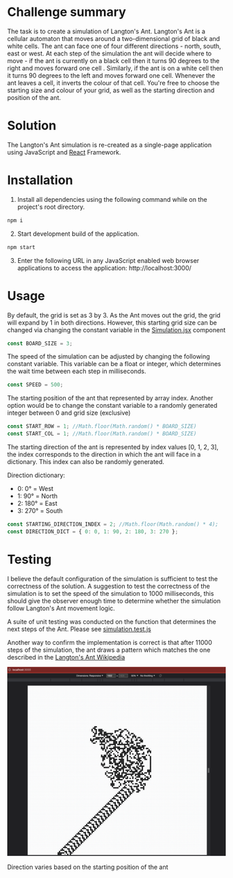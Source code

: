 # Challenge summary
The task is to create a simulation of Langton's Ant. Langton's Ant is a cellular automaton that moves around a two-dimensional grid of black and white cells. The ant can face one of four different directions - north, south, east or west. At each step of the simulation the ant will decide where to move - if the ant is currently on a black cell then it turns 90 degrees to the right and moves forward one cell . Similarly, if the ant is on a white cell then it turns 90 degrees to the left and moves forward one cell. Whenever the ant leaves a cell, it inverts the colour of that cell. You're free to choose the starting size and colour of your grid, as well as the starting direction and position of the ant.

# Solution
The Langton's Ant simulation is re-created as a single-page application using JavaScript and [React](https://reactjs.org/) Framework.

# Installation

1) Install all dependencies using the following command while on the project's root directory.
```bash
npm i
```

2) Start development build of the application.
```bash
npm start
```

3) Enter the following URL in any JavaScript enabled web browser applications to access the application: http://localhost:3000/

# Usage

By default, the grid is set as 3 by 3. As the Ant moves out the grid, the grid will expand by 1 in both directions. However, this starting grid size can be changed via changing the constant variable in the [Simulation.jsx](src/components/Simulation.jsx) component

```Javascript
const BOARD_SIZE = 3;
```

The speed of the simulation can be adjusted by changing the following constant variable. This variable can be a float or integer, which determines the wait time between each step in milliseconds.

```Javascript
const SPEED = 500;
```

The starting position of the ant that represented by array index. Another option would be to change the constant variable to a randomly generated integer between 0 and grid size (exclusive)

```Javascript
const START_ROW = 1; //Math.floor(Math.random() * BOARD_SIZE)
const START_COL = 1; //Math.floor(Math.random() * BOARD_SIZE)
```

The starting direction of the ant is represented by index values [0, 1, 2, 3], the index corresponds to the direction in which the ant will face in a dictionary. This index can also be randomly generated.

Direction dictionary:
- 0: 0&deg; = West
- 1: 90&deg; = North
- 2: 180&deg; = East
- 3: 270&deg; = South

```Javascript
const STARTING_DIRECTION_INDEX = 2; //Math.floor(Math.random() * 4);
const DIRECTION_DICT = { 0: 0, 1: 90, 2: 180, 3: 270 };
```

# Testing
I believe the default configuration of the simulation is sufficient to test the correctness of the solution. A suggestion to test the correctness of the simulation is to set the speed of the simulation to 1000 milliseconds, this should give the observer enough time to determine whether the simulation follow Langton's Ant movement logic.

A suite of unit testing was conducted on the function that determines the next steps of the Ant. Please see [simulation.test.js](/src/tests/simulation.test.js)


Another way to confirm the implementation is correct is that after 11000 steps of the simulation, the ant draws a pattern which matches the one described in the [Langton's Ant Wikipedia](https://en.wikipedia.org/wiki/Langton%27s_ant)

![Simulation after 11000 steps](/src/tests/my_simulation_after_11000_steps.png "My simulation")

Direction varies based on the starting position of the ant